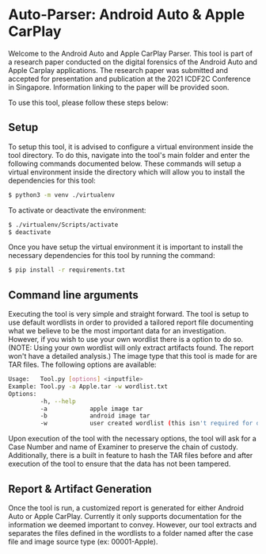 # Auto-Parser: Android Auto & Apple CarPlay
Welcome to the Android Auto and Apple CarPlay Parser. This tool is part of a research paper conducted on the digital forensics of the Android Auto and Apple Carplay applications. The research paper was submitted and accepted for presentation and publication at the 2021 ICDF2C Conference in Singapore. Information linking to the paper will be provided soon.

To use this tool, please follow these steps below:

## Setup
To setup this tool, it is advised to configure a virtual environment inside the tool directory. To do this, navigate into the tool's main folder and enter the following commands documented below. These commands will setup a virtual environment inside the directory which will allow you to install the dependencies for this tool:

```bash
$ python3 -m venv ./virtualenv
```

To activate or deactivate the environment:
```bash
$ ./virtualenv/Scripts/activate
$ deactivate
```


Once you have setup the virtual environment it is important to install the necessary dependencies for this tool by running the command: 

```bash
$ pip install -r requirements.txt
```


## Command line arguments

Executing the tool is very simple and straight forward. 
The tool is setup to use default wordlists in order to provided a tailored report file documenting what we believe to be the most important data for an investigation. However, if you wish to use your own wordlist there is a option to do so. (NOTE: Using your own wordlist will only extract artifacts found. The report won't have a detailed analysis.) The image type that this tool is made for are TAR files. The following options are available:

```bash
Usage:   Tool.py [options] <inputfile>
Example: Tool.py -a Apple.tar -w wordlist.txt
Options:
         -h, --help
         -a            apple image tar
         -b            android image tar
         -w            user created wordlist (this isn't required for default tool use) 
```

Upon execution of the tool with the necessary options, the tool will ask for a Case Number and name of Examiner to preserve the chain of custody. Additionally, there is a built in feature to hash the TAR files before and after execution of the tool to ensure that the data has not been tampered.

## Report & Artifact Generation
Once the tool is run, a customized report is generated for either Android Auto or Apple CarPlay. Currently it only supports documentation for the information we deemed important to convey. However, our tool extracts and separates the files defined in the wordlists to a folder named after the case file and image source type (ex: 00001-Apple).
